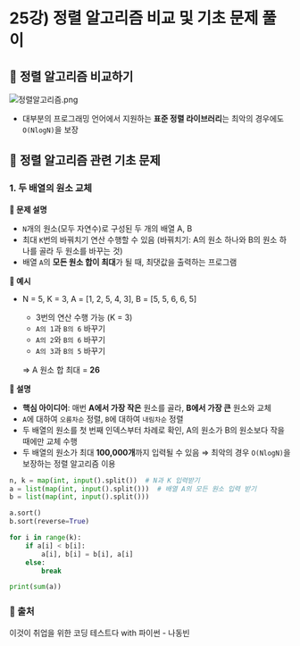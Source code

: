 # 25강) 정렬 알고리즘 비교 및 기초 문제 풀이

## 📍 정렬 알고리즘 비교하기

![정렬알고리즘.png](https://user-images.githubusercontent.com/80563849/166707174-d72decd1-814b-4be8-a007-0422eb713bf5.png)

- 대부분의 프로그래밍 언어에서 지원하는 **표준 정렬 라이브러리**는 최악의 경우에도 `O(NlogN)`을 보장


## 📍  정렬 알고리즘 관련 기초 문제  
### 1. 두 배열의 원소 교체

**📌 문제 설명**

- `N`개의 원소(모두 자연수)로 구성된 두 개의 배열 A, B
- 최대 `K`번의 바꿔치기 연산 수행할 수 있음 (바꿔치기: A의 원소 하나와 B의 원소 하나를 골라 두 원소를 바꾸는 것)
- 배열 `A`의 **모든 원소 합이 최대**가 될 때, 최댓값을 출력하는 프로그램

**📌 예시**

- N = 5, K = 3, A = [1, 2, 5, 4, 3], B = [5, 5, 6, 6, 5]
    - 3번의 연산 수행 가능 (K = 3)
    - `A의 1`과 `B의 6` 바꾸기
    - `A의 2`와 `B의 6` 바꾸기
    - `A의 3`과 `B의 5` 바꾸기
    
    ⇒ A 원소 합 최대 = **26**
    

**📌 설명**

- **핵심 아이디어**: 매번 **A에서 가장 작은** 원소를 골라, **B에서 가장 큰** 원소와 교체
- `A`에 대하여 `오름차순` 정렬, `B`에 대하여 `내림차순` 정렬
- 두 배열의 원소를 첫 번째 인덱스부터 차례로 확인, A의 원소가 B의 원소보다 작을 때에만 교체 수행
- 두 배열의 원소가 최대 **100,000개**까지 입력될 수 있음 ⇒ 최악의 경우 `O(NlogN)`을 보장하는 정렬 알고리즘 이용

```python
n, k = map(int, input().split())  # N과 K 입력받기
a = list(map(int, input().split()))  # 배열 A의 모든 원소 입력 받기
b = list(map(int, input().split()))

a.sort()
b.sort(reverse=True)

for i in range(k):
	if a[i] < b[i]:
		a[i], b[i] = b[i], a[i]
	else:
	    break

print(sum(a))
```


### 📍 출처
이것이 취업을 위한 코딩 테스트다 with 파이썬 - 나동빈
